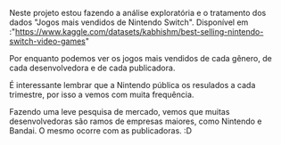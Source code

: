 Neste projeto estou fazendo a análise exploratória e o tratamento dos dados "Jogos mais vendidos de Nintendo Switch". 
Disponível em :"https://www.kaggle.com/datasets/kabhishm/best-selling-nintendo-switch-video-games"

Por enquanto podemos ver os jogos mais vendidos de cada gênero, de cada desenvolvedora e de cada publicadora.

É interessante lembrar que a Nintendo pública os resulados a cada trimestre, por isso a vemos com muita frequência.

Fazendo uma leve pesquisa de mercado, vemos que muitas desenvolvedoras são ramos de empresas maiores, como Nintendo e Bandai. O mesmo ocorre com as publicadoras. :D
